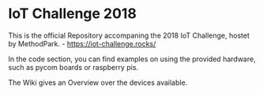 # IoT Challenge 2018
This is the official Repository accompaning the 2018 IoT Challenge, hostet by MethodPark. - https://iot-challenge.rocks/

In the code section, you can find examples on using the provided hardware, such as pycom boards or raspberry pis. 

The Wiki gives an Overview over the devices available.
